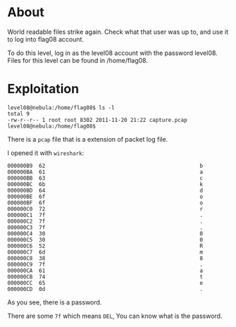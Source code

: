 # About
World readable files strike again. Check what that user was up to, and use it to log into flag08 account.

To do this level, log in as the level08 account with the password level08. Files for this level can be found in /home/flag08.

# Exploitation
```
level08@nebula:/home/flag08$ ls -l
total 9
-rw-r--r-- 1 root root 8302 2011-11-20 21:22 capture.pcap
level08@nebula:/home/flag08$ 
```
There is a `pcap` file that is a extension of packet log file.

I opened it with `wireshark`:
```
000000B9  62                                                 b
000000BA  61                                                 a
000000BB  63                                                 c
000000BC  6b                                                 k
000000BD  64                                                 d
000000BE  6f                                                 o
000000BF  6f                                                 o
000000C0  72                                                 r
000000C1  7f                                                 .
000000C2  7f                                                 .
000000C3  7f                                                 .
000000C4  30                                                 0
000000C5  30                                                 0
000000C6  52                                                 R
000000C7  6d                                                 m
000000C8  38                                                 8
000000C9  7f                                                 .
000000CA  61                                                 a
000000CB  74                                                 t
000000CC  65                                                 e
000000CD  0d                                                 .
```
As you see, there is a password.

There are some `7f` which means `DEL`, You can know what is the password.
